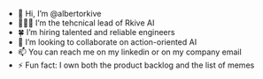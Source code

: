 - 👋 Hi, I’m @albertorkive
- 🧑🏻‍🏫 I’m the tehcnical lead of Rkive AI
- 🍀 I’m hiring talented and reliable engineers
- 💞️ I’m looking to collaborate on action-oriented AI
- 📫 You can reach me on my linkedin or on my company email
- ⚡ Fun fact: I own both the product backlog and the list of memes

<!---
albertorkive/albertorkive is a ✨ special ✨ repository because its `README.md` (this file) appears on your GitHub profile.
You can click the Preview link to take a look at your changes.
--->
